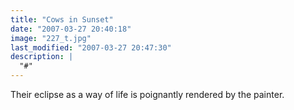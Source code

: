 ```yaml
---
title: "Cows in Sunset"
date: "2007-03-27 20:40:18"
image: "227_t.jpg"
last_modified: "2007-03-27 20:47:30"
description: |
  "#"
---
```


Their eclipse as a way of life is poignantly rendered by the painter.

